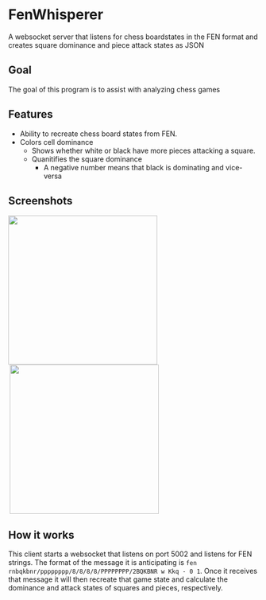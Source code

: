 # FenWhisperer
A websocket server that listens for chess boardstates in the FEN format and creates square dominance and piece attack states as JSON

## Goal
The goal of this program is to assist with analyzing chess games

## Features
- Ability to recreate chess board states from FEN.
- Colors cell dominance
  - Shows whether white or black have more pieces attacking a square.
  - Quanitifies the square dominance
    - A negative number means that black is dominating and vice-versa
    
## Screenshots
<div>
<img src="https://i.imgur.com/ijeat6Y.png" width="300">
<img src="https://i.imgur.com/6y58Y4r.png" width="300" style="margin-left: 3px">
</div>

## How it works
This client starts a websocket that listens on port 5002 and listens for FEN strings.
The format of the message it is anticipating is `fen rnbqkbnr/pppppppp/8/8/8/8/PPPPPPPP/2BQKBNR w Kkq - 0 1`.
Once it receives that message it will then recreate that game state and calculate the dominance and attack states of squares and pieces, respectively.
